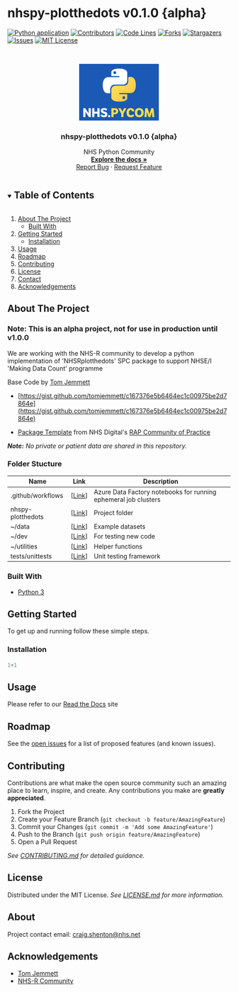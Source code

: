 # nhspy-plotthedots v0.1.0 {alpha}

<!-- PROJECT SHIELDS -->
<!--
*** I'm using markdown "reference style" links for readability.
*** Reference links are enclosed in brackets [ ] instead of parentheses ( ).
*** See the bottom of this document for the declaration of the reference variables
*** for contributors-url, forks-url, etc. This is an optional, concise syntax you may use.
*** https://www.markdownguide.org/basic-syntax/#reference-style-links
-->

[![Python application](https://github.com/nhs-pycom/nhspy-plotthedots/actions/workflows/python-app.yml/badge.svg)](https://github.com/nhs-pycom/nhspy-plotthedots/actions/workflows/python-app.yml)
[![Contributors][contributors-shield]][contributors-url]
[![Code Lines][code-lines]][code-lines-url]
[![Forks][forks-shield]][forks-url]
[![Stargazers][stars-shield]][stars-url]
[![Issues][issues-shield]][issues-url]
[![MIT License][license-shield]][license-url]

<!-- PROJECT LOGO -->
<br />
<p align="center">
  <a href="https://github.com/nhs-pycom/nhspy-plotthedots">
    <img src="logo.png" alt="Logo" width="180">
  </a>

  <h3 align="center">nhspy-plotthedots v0.1.0 {alpha}</h3>

  <p align="center">
    NHS Python Community
    <br />
    <a href=""><strong>Explore the docs »</strong></a>
    <br />
    <a href="https://github.com/nhs-pycom/nhspy-plotthedots/issues">Report Bug</a>
    ·
    <a href="https://github.com/nhs-pycom/nhspy-plotthedots/issues">Request Feature</a>
  </p>
</p>

<!-- TABLE OF CONTENTS -->
<details open="open">
  <summary><h2 style="display: inline-block">Table of Contents</h2></summary>
  <ol>
    <li>
      <a href="#about-the-project">About The Project</a>
      <ul>
        <li><a href="#built-with">Built With</a></li>
      </ul>
    </li>
    <li>
      <a href="#getting-started">Getting Started</a>
      <ul>
        <!-- <li><a href="#prerequisites">Prerequisites</a></li> -->
        <li><a href="#installation">Installation</a></li>
      </ul>
    </li>
    <li><a href="#usage">Usage</a></li>
    <li><a href="#roadmap">Roadmap</a></li>
    <li><a href="#contributing">Contributing</a></li>
    <li><a href="#license">License</a></li>
    <li><a href="#contact">Contact</a></li>
    <li><a href="#acknowledgements">Acknowledgements</a></li>
  </ol>
</details>

<!-- ABOUT THE PROJECT -->

## About The Project

### Note: This is an alpha project, not for use in production until v1.0.0

We are working with the NHS-R community to develop a python implementation of 'NHSRplotthedots' SPC package to support NHSE/I 'Making Data Count' programme

Base Code by [Tom Jemmett](https://github.com/tomjemmett)

- [https://gist.github.com/tomjemmett/c167376e5b6464ec1c00975be2d7864e](https://gist.github.com/tomjemmett/c167376e5b6464ec1c00975be2d7864e)

- [Package Template](https://github.com/NHSDigital/rap-package-template) from NHS Digital's [RAP Community of Practice](https://nhsdigital.github.io/rap-community-of-practice/)

_**Note:** No private or patient data are shared in this repository._

### Folder Stucture

| Name                   | Link                                                                                    | Description                                                     |
| ---------------------- | --------------------------------------------------------------------------------------- | --------------------------------------------------------------- |
| .github/workflows | [[Link](https://github.com/nhs-pycom/nhspy-plotthedots/tree/main/.github/workflows)] | Azure Data Factory notebooks for running ephemeral job clusters |
| nhspy-plotthedots     | [[Link](https://github.com/nhs-pycom/nhspy-plotthedots/tree/main/nhspy_plotthedots)]               | Project folder                      |
| ~/data    | [[Link](https://github.com/nhs-pycom/nhspy-plotthedots/tree/main/nhspy_plotthedots/data)]               | Example datasets                              |
| ~/dev    | [[Link](https://github.com/nhs-pycom/nhspy-plotthedots/tree/main/nhspy_plotthedots/dev)]               | For testing new code                            |
| ~/utilities        | [[Link](https://github.com/nhs-pycom/nhspy-plotthedots/tree/main/nhspy_plotthedots/utilities)]                   | Helper functions                            |
| tests/unittests        | [[Link](https://github.com/nhs-pycom/nhspy-plotthedots/tree/main/tests/unittests)]                   | Unit testing framework                             |

### Built With

- [Python 3](https://www.python.org/)

<!-- GETTING STARTED -->

## Getting Started

To get up and running follow these simple steps.

### Installation

```python
1+1
```

<!-- USAGE EXAMPLES -->

## Usage

Please refer to our [Read the Docs]() site

<!-- ROADMAP -->

## Roadmap

See the [open issues](https://github.com/nhs-pycom/nhspy-plotthedots/issues) for a list of proposed features (and known issues).

<!-- CONTRIBUTING-->

## Contributing

Contributions are what make the open source community such an amazing place to learn, inspire, and create. Any contributions you make are **greatly appreciated**.

1. Fork the Project
2. Create your Feature Branch (`git checkout -b feature/AmazingFeature`)
3. Commit your Changes (`git commit -m 'Add some AmazingFeature'`)
4. Push to the Branch (`git push origin feature/AmazingFeature`)
5. Open a Pull Request

_See [CONTRIBUTING.md](https://github.com/nhs-pycom/nhspy-plotthedots/blob/main/CONTRIBUTING.md) for detailed guidance._

<!-- LICENSE -->

## License

Distributed under the MIT License. _See [LICENSE.md](https://github.com/nhs-pycom/nhspy-plotthedots/blob/main/LICENSE) for more information._

<!-- CONTACT -->

## About

Project contact email: [craig.shenton@nhs.net](mailto:craig.shenton@nhs.net)

## Acknowledgements

- [Tom Jemmett](https://github.com/tomjemmett)
- [NHS-R Community](https://nhsrcommunity.com/)

<!-- MARKDOWN LINKS & IMAGES -->
<!-- https://www.markdownguide.org/basic-syntax/#reference-style-links -->

[contributors-shield]: https://img.shields.io/github/contributors/nhs-pycom/nhspy-plotthedots.svg?color=blue
[contributors-url]: https://github.com/nhs-pycom/nhspy-plotthedots/graphs/contributors
[forks-shield]: https://img.shields.io/github/forks/nhs-pycom/nhspy-plotthedots.svg?color=blue
[forks-url]: https://github.com/nhs-pycom/nhspy-plotthedots/network/members
[stars-shield]: https://img.shields.io/github/stars/nhs-pycom/nhspy-plotthedots.svg?color=blue
[stars-url]: https://github.com/nhs-pycom/nhspy-plotthedots/stargazers
[issues-shield]: https://img.shields.io/github/issues/nhs-pycom/nhspy-plotthedots.svg?color=blue
[issues-url]: https://github.com/nhs-pycom/nhspy-plotthedots/issues
[license-shield]: https://img.shields.io/github/license/nhs-pycom/nhspy-plotthedots.svg?color=blue
[license-url]: https://github.com/nhs-pycom/nhspy-plotthedots/blob/main/LICENSE
[code-lines]: https://img.shields.io/tokei/lines/github/nhs-pycom/nhspy-plotthedots?color=blue&label=Code%20Lines
[code-lines-url]: https://github.com/nhs-pycom/nhspy-plotthedots
